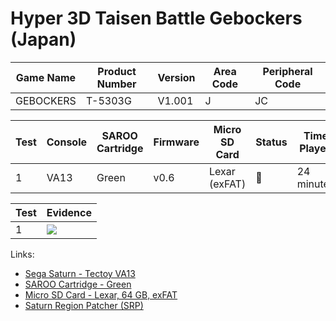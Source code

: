# Hyper 3D Taisen Battle Gebockers (Japan)

| Game Name | Product Number | Version | Area Code | Peripheral Code |
| --------- | -------------- | ------- | --------- | --------------- |
| GEBOCKERS | T-5303G        | V1.001  | J         | JC              |

| Test | Console | SAROO Cartridge | Firmware | Micro SD Card | Status | Time Played |
| ---- | ------- | --------------- | -------- | ------------- | ------ | ----------- |
| 1    | VA13    | Green           | v0.6     | Lexar (exFAT) | :100:  | 24 minutes  |

| Test | Evidence                                                                                         |
| ---- | ------------------------------------------------------------------------------------------------ |
| 1    | [![](https://img.youtube.com/vi/Cntf0eAO4jU/0.jpg)](https://www.youtube.com/watch?v=Cntf0eAO4jU) |

Links:

- [Sega Saturn - Tectoy VA13](../../../../Info/Consoles/VA13/README.md)
- [SAROO Cartridge - Green](../../../../Info/Cartridges/RetroGameParadiseStore/1.32F/README.md)
- [Micro SD Card - Lexar, 64 GB, exFAT](../../../../Info/SdCards/Lexar/64GB/exfat/README.md)
- [Saturn Region Patcher (SRP)](https://segaxtreme.net/resources/saturn-region-patcher.81/download)

